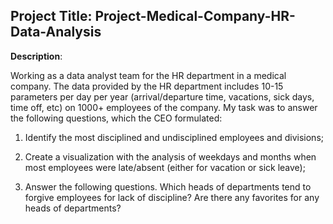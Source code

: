 ## Project Title: Project-Medical-Company-HR-Data-Analysis

**Description**:

Working as a data analyst team for the HR department in a medical company.
The data provided by the HR department includes 10-15 parameters per day per year
(arrival/departure time, vacations, sick days, time off, etc) on 1000+ employees
of the company. My task was to answer the following questions, which
the CEO formulated:

1. Identify the most disciplined and undisciplined employees and divisions;

2. Create a visualization with the analysis of weekdays and months when
most employees were late/absent (either for vacation or sick leave);

3. Answer the following questions. Which heads of departments tend to forgive
employees for lack of discipline? Are there any favorites for any heads of
departments? 
